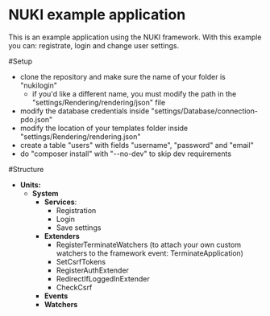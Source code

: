 # NUKI example application

This is an example application using the NUKI framework.
With this example you can: registrate, login and change user settings.

#Setup
- clone the repository and make sure the name of your folder is "nukilogin"
    - if you'd like a different name, you must modify the path in the "settings/Rendering/rendering/json" file
- modify the database credentials inside "settings/Database/connection-pdo.json"
- modify the location of your templates folder inside "settings/Rendering/rendering.json"
- create a table "users" with fields "username", "password" and "email"
- do "composer install"  with "--no-dev" to skip dev requirements   

#Structure
- **Units:**
    - **System**
        - **Services**:
            - Registration
            - Login
            - Save settings
        - **Extenders**
            - RegisterTerminateWatchers (to attach your own custom watchers to the framework event: TerminateApplication)
            - SetCsrfTokens
            - RegisterAuthExtender
            - RedirectIfLoggedInExtender
            - CheckCsrf
        - **Events**
        - **Watchers**
